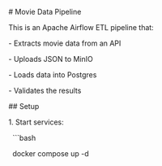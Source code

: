 \# Movie Data Pipeline



This is an Apache Airflow ETL pipeline that:

\- Extracts movie data from an API

\- Uploads JSON to MinIO

\- Loads data into Postgres

\- Validates the results



\## Setup

1\. Start services:

&nbsp;  ```bash

&nbsp;  docker compose up -d



